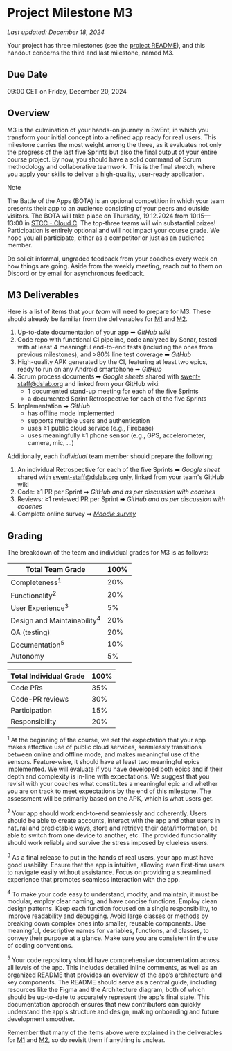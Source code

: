 # Project Milestone M3

_Last updated: December 18, 2024_

Your project has three milestones (see the [project README](./README.md)), and this handout concerns the third and last milestone, named M3.

## Due Date

09:00 CET on Friday, December 20, 2024 

## Overview
M3 is the culmination of your hands-on journey in SwEnt, in which you transform your initial concept into a refined app ready for real users. This milestone carries the most weight among the three, as it evaluates not only the progress of the last five Sprints but also the final output of your entire course project. By now, you should have a solid command of Scrum methodology and collaborative teamwork. This is the final stretch, where you apply your skills to deliver a high-quality, user-ready application.

>[!NOTE]
> The Battle of the Apps (BOTA) is an optional competition in which your team presents their app to an audience consisting of your peers and outside visitors. The BOTA will take place on Thursday, 19.12.2024 from 10:15&mdash;13:00 in [STCC - Cloud C](https://plan.epfl.ch/?room==STCC%207%208025).
The top-three teams will win substantial prizes!
Participation is entirely optional and will not impact your course grade.
We hope you all participate, either as a competitor or just as an audience member.

Do solicit informal, ungraded feedback from your coaches every week on how things are going. 
Aside from the weekly meeting, reach out to them on Discord or by email for asynchronous feedback.

## M3 Deliverables

Here is a list of items that your _team_ will need to prepare for M3.
These should already be familiar from the deliverables for [M1](https://github.com/swent-epfl/public/blob/main/project/M1.md) and [M2](https://github.com/swent-epfl/public/blob/main/project/M2.md).


1. Up-to-date documentation of your app ➡︎ _GitHub wiki_
2. Code repo with functional CI pipeline, code analyzed by Sonar, tested with at least 4 meaningful end-to-end tests (including the ones from previous milestones), and >80% line test coverage ➡︎ _GitHub_
3. High-quality APK generated by the CI, featuring at least two epics, ready to run on any Android smartphone ➡︎ _GitHub_
4. Scrum process documents ➡︎ _Google sheets_ shared with swent-staff@dslab.org and linked from your GitHub wiki:
   - 1 documented stand-up meeting for each of the five Sprints
   - a documented Sprint Retrospective for each of the five Sprints
5. Implementation ➡︎ _GitHub_
   - has offline mode implemented
   - supports multiple users and authentication
   - uses ≥1 public cloud service (e.g., Firebase)
   - uses meaningfully ≥1 phone sensor (e.g., GPS, accelerometer, camera, mic, ...)

Additionally, each _individual_ team member should prepare the following:

1. An individual Retrospective for each of the five Sprints ➡︎ _Google sheet_ shared with swent-staff@dslab.org only, linked from your team's GitHub wiki
2. Code: ≥1 PR per Sprint  ➡︎ _GitHub and as per discussion with coaches_
3. Reviews: ≥1 reviewed PR per Sprint ➡︎ _GitHub and as per discussion with coaches_
4. Complete online survey ➡︎ _[Moodle survey](https://moodle.epfl.ch/mod/questionnaire/view.php?id=1297936)_

## Grading

The breakdown of the team and individual grades for M3 is as follows:

| **Total Team Grade**                            | **100%** |
|-------------------------------------------------|----------|
| Completeness<sup>1</sup>                        |   20%    |
| Functionality<sup>2</sup>                       |   20%    |
| User Experience<sup>3</sup>                     |   5%     |
| Design and Maintainability<sup>4</sup>          |   20%    |
| QA (testing)                                    |   20%    |
| Documentation<sup>5</sup>                       |   10%    |
| Autonomy                                        |   5%     |


| **Total Individual Grade**                      | **100%** |
|-------------------------------------------------|----------|
| Code PRs                                        |   35%    |
| Code-PR reviews                                 |   30%    |
| Participation                                   |   15%    |
| Responsibility                                  |   20%    |

<sup>1</sup>
At the beginning of the course, we set the expectation that your app makes effective use of public cloud services, seamlessly transitions between online and offline mode, and makes meaningful use of the sensors. Feature-wise, it should have at least two meaningful epics implemented. We will evaluate if you have developed both epics and if their depth and complexity is in-line with expectations. We suggest that you revisit with your coaches what constitutes a meaningful epic and whether you are on track to meet expectations by the end of this milestone. The assessment will be primarily based on the APK, which is what users get.

<sup>2</sup>
Your app should work end-to-end seamlessly and coherently. Users should be able to create accounts, interact with the app and other users in natural and predictable ways, store and retrieve their data/information, be able to switch from one device to another, etc. The provided functionality should work reliably and survive the stress imposed by clueless users.

<sup>3</sup>
As a final release to put in the hands of real users, your app must have good usability. Ensure that the app is intuitive, allowing even first-time users to navigate easily without assistance. Focus on providing a streamlined experience that promotes seamless interaction with the app.

<sup>4</sup>
To make your code easy to understand, modify, and maintain, it must be modular, employ clear naming, and have concise functions.
Employ clean design patterns. 
Keep each function focused on a single responsibility, to improve readability and debugging.
Avoid large classes or methods by breaking down complex ones into smaller, reusable components. 
Use meaningful, descriptive names for variables, functions, and classes, to convey their purpose at a glance.
Make sure you are consistent in the use of coding conventions. 

<sup>5</sup>
Your code repository should have comprehensive documentation across all levels of the app. 
This includes detailed inline comments, as well as an organized README that provides an overview of the app’s architecture and key components. 
The README should serve as a central guide, including resources like the Figma and the Architecture diagram, both of which should be up-to-date to accurately represent the app's final state. 
This documentation approach ensures that new contributors can quickly understand the app's structure and design, making onboarding and future development smoother.

Remember that many of the items above were explained in the deliverables for [M1](https://github.com/swent-epfl/public/blob/main/project/M1.md) and [M2](https://github.com/swent-epfl/public/blob/main/project/M2.md), so do revisit them if anything is unclear.
